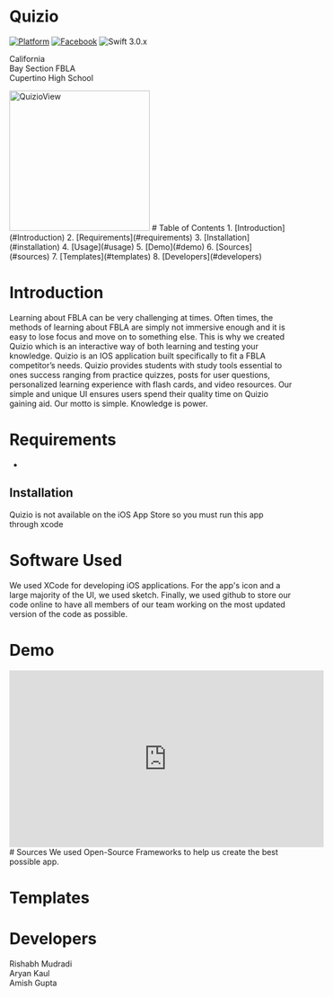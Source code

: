 # Quizio

[![Platform](https://img.shields.io/cocoapods/p/GravitySliderFlowLayout.svg?style=flat)]()
[![Facebook](https://img.shields.io/badge/contact-@Quizio_-skyblue.svg?style=flat)](https://www.facebook.com/chsquizio/)
![Swift 3.0.x](https://img.shields.io/badge/Swift-4.0.x-violet.svg)

California  
Bay Section FBLA   
Cupertino High School

<img src="file:///Users/nkaul/Desktop/MainAppView.png" alt="QuizioView" width="250"/>
# Table of Contents
1. [Introduction](#Introduction)
2. [Requirements](#requirements)
3. [Installation](#installation)
4. [Usage](#usage)
5. [Demo](#demo)
6. [Sources](#sources)
7. [Templates](#templates)
8. [Developers](#developers)

# Introduction
Learning about FBLA can be very challenging at times. Often times, the methods of learning about FBLA are simply not immersive enough and it is easy to lose focus and move on to something else. This is why we created Quizio which is an interactive  way of both learning and testing your knowledge. Quizio is an IOS application built specifically to fit a FBLA competitor’s needs. Quizio provides students with study tools essential to ones success ranging from practice quizzes, posts for user questions, personalized learning experience with flash cards, and video resources. Our simple and unique UI ensures users spend their quality time on Quizio gaining aid. Our motto is simple. Knowledge is power. 



# Requirements
* 

## Installation
Quizio is not available on the iOS App Store so you must run this app through xcode
# Software Used
We used XCode for developing iOS applications. For the app's icon and a large majority of the UI, we used sketch. Finally, we used 
github to store our code online to have all members of our team working on the most updated version of the code as possible.

# Demo

<iframe width="560" height="315" src="https://www.youtube-nocookie.com/embed/9SJ42K4yQ5U?rel=0&amp;showinfo=0" frameborder="0" allow="accelerometer; autoplay; encrypted-media; gyroscope; picture-in-picture" allowfullscreen></iframe>
# Sources
We used Open-Source Frameworks to help us create the best possible app.

# Templates


# Developers
Rishabh Mudradi  
Aryan Kaul  
Amish Gupta

